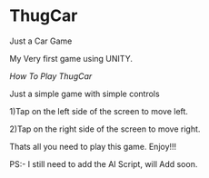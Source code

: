 # ThugCar
Just a Car Game 

My Very first game using UNITY.

*How To Play ThugCar*

Just a simple game with simple controls

1)Tap on the left side of the screen to move left.

2)Tap on the right side of the screen to move right.

Thats all you need to play this game. Enjoy!!!

PS:- I still need to add the AI Script, will Add soon.
